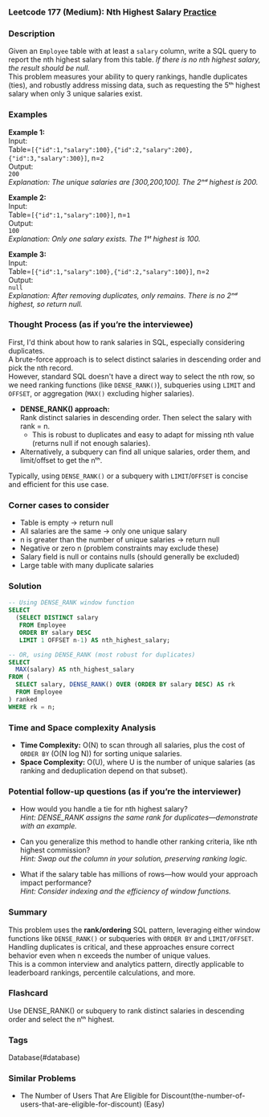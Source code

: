 ### Leetcode 177 (Medium): Nth Highest Salary [Practice](https://leetcode.com/problems/nth-highest-salary)

### Description  
Given an `Employee` table with at least a `salary` column, write a SQL query to report the nth highest salary from this table. *If there is no nth highest salary, the result should be null.*  
This problem measures your ability to query rankings, handle duplicates (ties), and robustly address missing data, such as requesting the 5ᵗʰ highest salary when only 3 unique salaries exist.

### Examples  

**Example 1:**  
Input:  
Table=`[{"id":1,"salary":100},{"id":2,"salary":200},{"id":3,"salary":300}]`, n=`2`  
Output:  
`200`  
*Explanation: The unique salaries are [300,200,100]. The 2ⁿᵈ highest is 200.*

**Example 2:**  
Input:  
Table=`[{"id":1,"salary":100}]`, n=`1`  
Output:  
`100`  
*Explanation: Only one salary exists. The 1ˢᵗ highest is 100.*

**Example 3:**  
Input:  
Table=`[{"id":1,"salary":100},{"id":2,"salary":100}]`, n=`2`  
Output:  
`null`  
*Explanation: After removing duplicates, only  remains. There is no 2ⁿᵈ highest, so return null.*

### Thought Process (as if you’re the interviewee)  
First, I'd think about how to rank salaries in SQL, especially considering duplicates.  
A brute-force approach is to select distinct salaries in descending order and pick the nth record.  
However, standard SQL doesn't have a direct way to select the nth row, so we need ranking functions (like `DENSE_RANK()`), subqueries using `LIMIT` and `OFFSET`, or aggregation (`MAX()` excluding higher salaries).

- **DENSE_RANK() approach:**  
  Rank distinct salaries in descending order. Then select the salary with rank = n.  
  - This is robust to duplicates and easy to adapt for missing nth value (returns null if not enough salaries).  
- Alternatively, a subquery can find all unique salaries, order them, and limit/offset to get the nᵗʰ.

Typically, using `DENSE_RANK()` or a subquery with `LIMIT`/`OFFSET` is concise and efficient for this use case.

### Corner cases to consider  
- Table is empty → return null  
- All salaries are the same → only one unique salary  
- n is greater than the number of unique salaries → return null  
- Negative or zero n (problem constraints may exclude these)  
- Salary field is null or contains nulls (should generally be excluded)  
- Large table with many duplicate salaries

### Solution

```sql
-- Using DENSE_RANK window function
SELECT 
  (SELECT DISTINCT salary
   FROM Employee
   ORDER BY salary DESC
   LIMIT 1 OFFSET n-1) AS nth_highest_salary;

-- OR, using DENSE_RANK (most robust for duplicates)
SELECT 
  MAX(salary) AS nth_highest_salary
FROM (
  SELECT salary, DENSE_RANK() OVER (ORDER BY salary DESC) AS rk
  FROM Employee
) ranked
WHERE rk = n;
```

### Time and Space complexity Analysis  

- **Time Complexity:** O(N) to scan through all salaries, plus the cost of `ORDER BY` (O(N log N)) for sorting unique salaries.  
- **Space Complexity:** O(U), where U is the number of unique salaries (as ranking and deduplication depend on that subset).

### Potential follow-up questions (as if you’re the interviewer)  

- How would you handle a tie for nth highest salary?  
  *Hint: DENSE_RANK assigns the same rank for duplicates—demonstrate with an example.*

- Can you generalize this method to handle other ranking criteria, like nth highest commission?  
  *Hint: Swap out the column in your solution, preserving ranking logic.*

- What if the salary table has millions of rows—how would your approach impact performance?  
  *Hint: Consider indexing and the efficiency of window functions.*

### Summary
This problem uses the **rank/ordering** SQL pattern, leveraging either window functions like `DENSE_RANK()` or subqueries with `ORDER BY` and `LIMIT/OFFSET`.  
Handling duplicates is critical, and these approaches ensure correct behavior even when n exceeds the number of unique values.  
This is a common interview and analytics pattern, directly applicable to leaderboard rankings, percentile calculations, and more.


### Flashcard
Use DENSE_RANK() or subquery to rank distinct salaries in descending order and select the nᵗʰ highest.

### Tags
Database(#database)

### Similar Problems
- The Number of Users That Are Eligible for Discount(the-number-of-users-that-are-eligible-for-discount) (Easy)